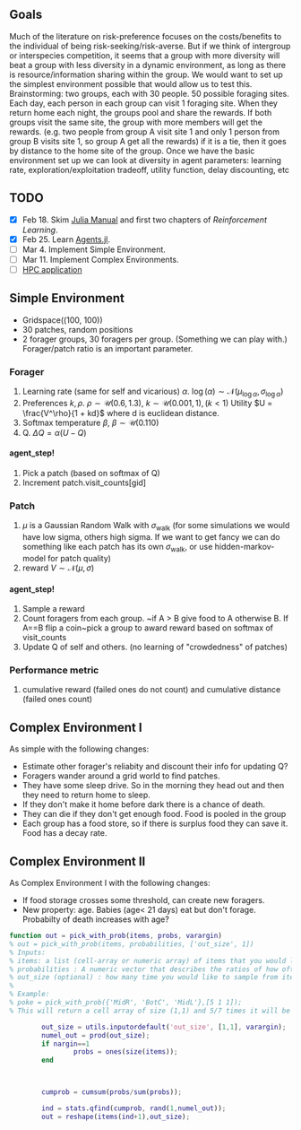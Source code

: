 ## Goals

Much of the literature on risk-preference focuses on the costs/benefits to the individual of being risk-seeking/risk-averse. But if we think of intergroup or interspecies competition, it seems that a group with more diversity will beat a group with less diversity in a dynamic environment, as long as there is resource/information sharing within the group.
We would want to set up the simplest environment possible that would allow us to test this.
Brainstorming: two groups, each with 30 people. 50 possible foraging sites. Each day, each person in each group can visit 1 foraging site. When they return home each night, the groups pool and share the rewards. If both groups visit the same site, the group with more members will get the rewards. (e.g. two people from group A visit site 1 and only 1 person from group B visits site 1, so group A get all the rewards) if it is a tie, then it goes by distance to the home site of the group.
Once we have the basic environment set up we can look at diversity in agent parameters: learning rate, exploration/exploitation tradeoff, utility function, delay discounting, etc

## TODO

- [X] Feb 18. Skim [Julia Manual](https://docs.julialang.org/en/v1/manual/) and first two chapters of *Reinforcement Learning*.
- [X] Feb 25. Learn [Agents.jl](https://juliadynamics.github.io/Agents.jl/stable/).
- [ ] Mar 4. Implement Simple Environment.
- [ ] Mar 11. Implement Complex Environments.
- [ ] [HPC application](https://nyu.service-now.com/servicelink/catalog.do?sysparm_document_key=sc_cat_item,b0fc230be498d6408b4d97a033492665)

## Simple Environment

+ Gridspace((100, 100))
+ 30 patches, random positions
+ 2 forager groups, 30 foragers per group. (Something we can play with.) Forager/patch ratio is an important parameter.

### Forager

1. Learning rate (same for self and vicarious) $`\alpha`$. $`\log(\alpha) \sim \mathscr{N} (\mu_{\log\alpha}, \sigma_{\log\alpha})`$
2. Preferences $`k, \rho`$. $`\rho \sim \mathscr{U} (0.6, 1.3)`$, $`k \sim \mathscr{U} (0.001, 1), (k < 1)`$
    Utility $`U = \frac{V^\rho}{1 + kd}`$ where d is euclidean distance.
3. Softmax temperature $`\beta`$, $`\beta \sim \mathscr{U} (0.1 10)`$
4. Q. $`\Delta Q = \alpha(U - Q)`$

#### agent_step!

1. Pick a patch (based on softmax of Q)
2. Increment patch.visit_counts[gid]

### Patch

1. $`\mu`$ is a Gaussian Random Walk with $`\sigma_\text{walk}`$ (for some simulations we would have low sigma, others high sigma. If we want to get fancy we can do something like each patch has its own $`\sigma_\text{walk}`$, or use hidden-markov-model for patch quality)
2. reward $`V \sim \mathscr{N}(\mu, \sigma)`$

#### agent_step!

1. Sample a reward
2. Count foragers from each group. ~if A > B give food to A otherwise B. If A==B flip a coin~pick a group to award reward based on softmax of visit_counts
3. Update Q of self and others. (no learning of "crowdedness" of patches)

### Performance metric

1. cumulative reward (failed ones do not count) and cumulative distance (failed ones count)

## Complex Environment I

As simple with the following changes:

+ Estimate other forager's reliabity and discount their info for updating Q?
+ Foragers wander around a grid world to find patches.
+ They have some sleep drive. So in the morning they head out and then they need to return home to sleep.
+ If they don't make it home before dark there is a chance of death.
+ They can die if they don't get enough food. Food is pooled in the group
+ Each group has a food store, so if there is surplus food they can save it. Food has a decay rate.

## Complex Environment II

As Complex Environment I  with the following changes:

+ If food storage crosses some threshold, can create new foragers.
+ New property: age. Babies (age< 21 days) eat but don't forage.  Probabilty of death increases with age? 

```matlab
function out = pick_with_prob(items, probs, varargin)
% out = pick_with_prob(items, probabilities, ['out_size', 1])
% Inputs:
% items: a list (cell-array or numeric array) of items that you would like to sample from
% probabilities : A numeric vector that describes the ratios of how often you would like each item.
% out_size (optional) : how many time you would like to sample from items.
%
% Example:
% poke = pick_with_prob({'MidR', 'BotC', 'MidL'},[5 1 1]);
% This will return a cell array of size (1,1) and 5/7 times it will be MidR, 1/7 it will be BotC and 1/7 it will be MidL.

        out_size = utils.inputordefault('out_size', [1,1], varargin);
        numel_out = prod(out_size);
        if nargin==1
                probs = ones(size(items));
        end



        cumprob = cumsum(probs/sum(probs));

        ind = stats.qfind(cumprob, rand(1,numel_out));
        out = reshape(items(ind+1),out_size);
```
